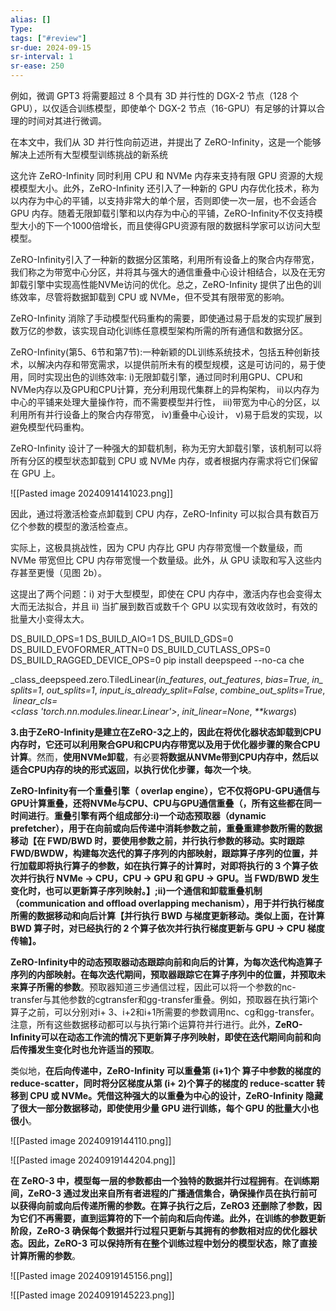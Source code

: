 ```yaml
---
alias: []
Type: 
tags: ["#review"]
sr-due: 2024-09-15
sr-interval: 1
sr-ease: 250
---
```


例如，微调 GPT3 将需要超过 8 个具有 3D 并行性的 DGX-2 节点（128 个 GPU），以仅适合训练模型，即使单个 DGX-2 节点（16-GPU）有足够的计算以合理的时间对其进行微调。

在本文中，我们从 3D 并行性向前迈进，并提出了 ZeRO-Infinity，这是一个能够解决上述所有大型模型训练挑战的新系统

这允许 ZeRO-Infinity 同时利用 CPU 和 NVMe 内存来支持有限 GPU 资源的大规模模型大小。此外，ZeRO-Infinity 还引入了一种新的 GPU 内存优化技术，称为以内存为中心的平铺，以支持非常大的单个层，否则即使一次一层，也不会适合 GPU 内存。随着无限卸载引擎和以内存为中心的平铺，ZeRO-Infinity不仅支持模型大小的下一个1000倍增长，而且使得GPU资源有限的数据科学家可以访问大型模型。

ZeRO-Infinity引入了一种新的数据分区策略，利用所有设备上的聚合内存带宽，我们称之为带宽中心分区，并将其与强大的通信重叠中心设计相结合，以及在无穷卸载引擎中实现高性能NVMe访问的优化。总之，ZeRO-Infinity 提供了出色的训练效率，尽管将数据卸载到 CPU 或 NVMe，但不受其有限带宽的影响。

ZeRO-Infinity 消除了手动模型代码重构的需要，即使通过易于启发的实现扩展到数万亿的参数，该实现自动化训练任意模型架构所需的所有通信和数据分区。

ZeRO-Infinity(第5、6节和第7节):一种新颖的DL训练系统技术，包括五种创新技术，以解决内存和带宽需求，以提供前所未有的模型规模，这是可访问的，易于使用，同时实现出色的训练效率:
i)无限卸载引擎，通过同时利用GPU、CPU和NVMe内存以及GPU和CPU计算，充分利用现代集群上的异构架构，
ii)以内存为中心的平铺来处理大量操作符，而不需要模型并行性，
iii)带宽为中心的分区，以利用所有并行设备上的聚合内存带宽，
iv)重叠中心设计，
v)易于启发的实现，以避免模型代码重构。


ZeRO-Infinity 设计了一种强大的卸载机制，称为无穷大卸载引擎，该机制可以将所有分区的模型状态卸载到 CPU 或 NVMe 内存，或者根据内存需求将它们保留在 GPU 上。

![[Pasted image 20240914141023.png]]

因此，通过将激活检查点卸载到 CPU 内存，ZeRO-Infinity 可以拟合具有数百万亿个参数的模型的激活检查点。

实际上，这极具挑战性，因为 CPU 内存比 GPU 内存带宽慢一个数量级，而 NVMe 带宽但比 CPU 内存带宽慢一个数量级。此外，从 GPU 读取和写入这些内存甚至更慢（见图 2b）。

这提出了两个问题：i) 对于大型模型，即使在 CPU 内存中，激活内存也会变得太大而无法拟合，并且 ii) 当扩展到数百或数千个 GPU 以实现有效收敛时，有效的批量大小变得太大。


DS_BUILD_OPS=1 DS_BUILD_AIO=1 DS_BUILD_GDS=0 DS_BUILD_EVOFORMER_ATTN=0  DS_BUILD_CUTLASS_OPS=0 DS_BUILD_RAGGED_DEVICE_OPS=0 pip install deepspeed --no-ca
che


_class_deepspeed.zero.TiledLinear(_in_features_, _out_features_, _bias=True_, _in_splits=1_, _out_splits=1_, _input_is_already_split=False_, _combine_out_splits=True_, _linear_cls=<class 'torch.nn.modules.linear.Linear'>_, _init_linear=None_, _**kwargs_)

**3.由于ZeRO-Infinity是建立在ZeRO-3之上的，因此在将优化器状态卸载到CPU内存时，它还可以利用聚合GPU和CPU内存带宽以及用于优化器步骤的聚合CPU计算**。然而，**使用NVMe卸载**，有必要**将数据从NVMe带到CPU内存中，然后以适合CPU内存的块的形式返回，以执行优化步骤，每次一个块**。

**ZeRO-Infinity有一个重叠引擎（** **overlap engine），它不仅将GPU-GPU通信与GPU计算重叠，还将NVMe与CPU、CPU与GPU通信重叠（，所有这些都在同一时间进行**。**重叠引擎有两个组成部分:i)一个动态预取器（dynamic prefetcher），用于在向前或向后传递中消耗参数之前，重叠重建参数所需的数据移动【在 FWD/BWD 时，要使用参数之前，并行执行参数的移动。实时跟踪 FWD/BWDW，构建每次迭代的算子序列的内部映射，跟踪算子序列的位置，并行加载即将执行算子的参数，如在执行算子的计算时，对即将执行的 3 个算子依次并行执行 NVMe → CPU，CPU → GPU 和 GPU → GPU。当 FWD/BWD 发生变化时，也可以更新算子序列映射。】;ii)一个通信和卸载重叠机制（communication and offload overlapping mechanism），用于并行执行梯度所需的数据移动和向后计算【并行执行 BWD 与梯度更新移动。类似上面，在计算 BWD 算子时，对已经执行的 2 个算子依次并行执行梯度更新与 GPU → CPU 梯度传输】。**


**ZeRO-Infinity中的动态预取器动态跟踪向前和向后的计算，为每次迭代构造算子序列的内部映射。在每次迭代期间，预取器跟踪它在算子序列中的位置，并预取未来算子所需的参数**。预取器知道三步通信过程，因此可以将一个参数的nc-transfer与其他参数的cgtransfer和gg-transfer重叠。例如，预取器在执行第i个算子之前，可以分别对i+ 3、i+2和i+1所需要的参数调用nc、cg和gg-transfer。注意，所有这些数据移动都可以与执行第i个运算符并行进行。此外，**ZeRO-Infinity可以在动态工作流的情况下更新算子序列映射，即使在迭代期间向前和向后传播发生变化时也允许适当的预取**。

类似地，**在后向传递中，ZeRO-Infinity 可以重叠第 (i+1)个 算子中参数的梯度的 reduce-scatter，同时将分区梯度从第 (i+ 2)个算子的梯度的 reduce-scatter 转移到 CPU 或 NVMe。凭借这种强大的以重叠为中心的设计，ZeRO-Infinity 隐藏了很大一部分数据移动，即使使用少量 GPU 进行训练，每个 GPU 的批量大小也很小**。

![[Pasted image 20240919144110.png]]

![[Pasted image 20240919144204.png]]

**在 ZeRO-3 中，模型每一层的参数都由一个独特的数据并行过程拥有**。**在训练期间，ZeRO-3 通过发出来自所有者进程的广播通信集合，确保操作员在执行前可以获得向前或向后传递所需的参数。在算子执行之后，ZeRO3 还删除了参数，因为它们不再需要，直到运算符的下一个前向和后向传递。此外，在训练的参数更新阶段，ZeRO-3 确保每个数据并行过程只更新与其拥有的参数相对应的优化器状态。因此，ZeRO-3 可以保持所有在整个训练过程中划分的模型状态，除了直接计算所需的参数**。

![[Pasted image 20240919145156.png]]


![[Pasted image 20240919145223.png]]